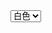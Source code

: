 <html>
<head>
<style>
</style>
<script>
function load(){var test=document.getElementById("test");document.body.style.backgroundColor=test.options[test.selectedIndex].value;//获得select的selectedIndex属性来获得option的value值，设置body的backgroundColor属性
}</script>
<meta charset="UTF-8">
</head>
<body>
<select id="test" onchange="load()"><!--在select selected的选项改变时触发事件--><option value="white">白色</option><option value="yellow">黄色</option><option value="green">绿色</option><option value="red">红色</option></select></body>
</html>
  

